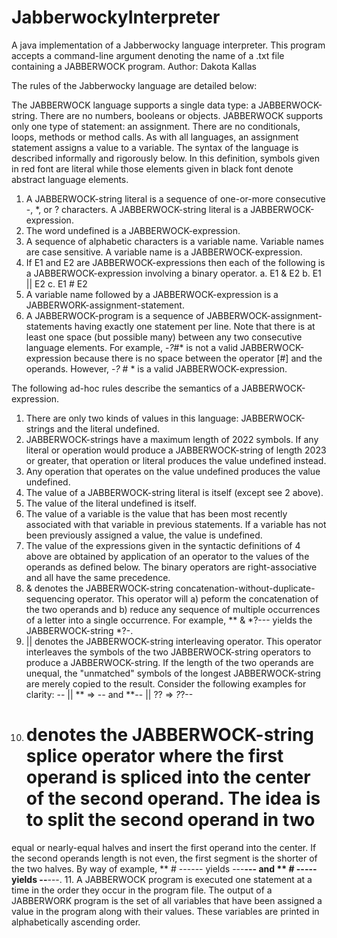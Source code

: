 # JabberwockyInterpreter
A java implementation of a Jabberwocky language interpreter. This program accepts a command-line argument denoting the name of a .txt file containing a JABBERWOCK program.
Author: Dakota Kallas

The rules of the Jabberwocky language are detailed below:

The JABBERWOCK language supports a single data type: a JABBERWOCK-string. There are no numbers, booleans or objects. JABBERWOCK supports only one type of statement: an assignment. 
There are no conditionals, loops, methods or method calls. As with all languages, an assignment statement assigns a value to a variable. The syntax of the language is described 
informally and rigorously below. In this definition, symbols given in red font are literal while those elements given in black font denote abstract language elements.

1. A JABBERWOCK-string literal is a sequence of one-or-more consecutive -, *, or ? characters. A JABBERWOCK-string literal is a JABBERWOCK-expression.
2. The word undefined is a JABBERWOCK-expression.
3. A sequence of alphabetic characters is a variable name. Variable names are case sensitive. A variable name is a JABBERWOCK-expression.
4. If E1 and E2 are JABBERWOCK-expressions then each of the following is a JABBERWOCK-expression involving a binary operator.
   a. E1 & E2
   b. E1 || E2
   c. E1 # E2
5. A variable name followed by a JABBERWOCK-expression is a JABBERWORK-assignment-statement.
6. A JABBERWOCK-program is a sequence of JABBERWOCK-assignment-statements having exactly one statement per line.
Note that there is at least one space (but possible many) between any two consecutive language elements. For example, -*?*#* is not a valid JABBERWOCK-expression because there 
is no space between the operator [#] and the operands. However, -*?* # * is a valid JABBERWOCK-expression.

The following ad-hoc rules describe the semantics of a JABBERWOCK-expression.

1. There are only two kinds of values in this language: JABBERWOCK-strings and the literal undefined.
2. JABBERWOCK-strings have a maximum length of 2022 symbols. If any literal or operation would produce a JABBERWOCK-string of length 2023 or greater, that operation or literal 
   produces the value undefined instead.
3. Any operation that operates on the value undefined produces the value undefined.
4. The value of a JABBERWOCK-string literal is itself (except see 2 above).
5. The value of the literal undefined is itself.
6. The value of a variable is the value that has been most recently associated with that variable in previous statements. If a variable has not been previously assigned a value,
   the value is undefined.
7. The value of the expressions given in the syntactic definitions of 4 above are obtained by application of an operator to the values of the operands as defined below. The 
   binary operators are right-associative and all have the same precedence.
8. & denotes the JABBERWOCK-string concatenation-without-duplicate-sequencing operator. This operator will a) peform the concatenation of the two operands and b) reduce any 
   sequence of multiple occurrences of a letter into a single occurrence. For example, ** & *?--- yields the JABBERWOCK-string *?-.
9. || denotes the JABBERWOCK-string interleaving operator. This operator interleaves the symbols of the two JABBERWOCK-string operators to produce a JABBERWOCK-string. If the 
   length of the two operands are unequal, the "unmatched" symbols of the longest JABBERWOCK-string are merely copied to the result. Consider the following examples for clarity: 
   -- || ** => -*-* and **-- || ?? => *?*?--
10. # denotes the JABBERWOCK-string splice operator where the first operand is spliced into the center of the second operand. The idea is to split the second operand in two 
   equal or nearly-equal halves and insert the first operand into the center. If the second operands length is not even, the first segment is the shorter of the two halves. By 
   way of example, ** # ------ yields ---**--- and ** # ----- yields --**---.
11. A JABBERWOCK program is executed one statement at a time in the order they occur in the program file. The output of a JABBERWORK program is the set of all variables that 
   have been assigned a value in the program along with their values. These variables are printed in alphabetically ascending order.
